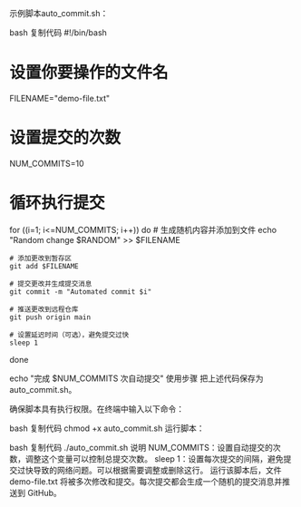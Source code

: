  示例脚本auto_commit.sh：

bash
复制代码
#!/bin/bash

# 设置你要操作的文件名
FILENAME="demo-file.txt"

# 设置提交的次数
NUM_COMMITS=10

# 循环执行提交
for ((i=1; i<=NUM_COMMITS; i++))
do
    # 生成随机内容并添加到文件
    echo "Random change $RANDOM" >> $FILENAME
    
    # 添加更改到暂存区
    git add $FILENAME
    
    # 提交更改并生成提交消息
    git commit -m "Automated commit $i"
    
    # 推送更改到远程仓库
    git push origin main
    
    # 设置延迟时间（可选），避免提交过快
    sleep 1
done

echo "完成 $NUM_COMMITS 次自动提交"
使用步骤
把上述代码保存为 auto_commit.sh。

确保脚本具有执行权限。在终端中输入以下命令：

bash
复制代码
chmod +x auto_commit.sh
运行脚本：

bash
复制代码
./auto_commit.sh
说明
NUM_COMMITS：设置自动提交的次数，调整这个变量可以控制总提交次数。
sleep 1：设置每次提交的间隔，避免提交过快导致的网络问题。可以根据需要调整或删除这行。
运行该脚本后，文件 demo-file.txt 将被多次修改和提交。每次提交都会生成一个随机的提交消息并推送到 GitHub。
